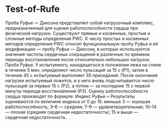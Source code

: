 # Test-of-Rufe
Проба Руфье — Диксона представляет собой нагрузочный комплекс, предназначенный для оценки работоспособности сердца при физической нагрузке.
Существуют прямые и косвенные, простые и сложные методы определения PWC. К числу простых и косвенных методов определения PWC относят функциональную пробу Руфье и её модификацию — пробу Руфье — Диксона, в которых используются значения частоты сердечных сокращений в различные по времени периоды восстановления после относительно небольших нагрузок.
Проба Руфье. У испытуемого, находящегося в положении лежа на спине в течение 5 мин, определяют число пульсаций за 15 с (P1); затем в течение 45 с испытуемый выполняет 30 приседаний. После окончания нагрузки испытуемый ложится, и у него вновь подсчитывается число пульсаций за первые 15 с (Р2), а потом — за последние 15 с первой минуты периода восстановления (Р3). Оценку работоспособности сердца производят по формуле:
Индекс Руфье = 
Результаты оцениваются по величине индекса от 0 до 15:
меньше 3 — хорошая работоспособность;
3–6 — средняя;
7–9 — удовлетворительная;
10–14 — плохая (средняя сердечная недостаточность);
15 и выше — сердечная недостаточность.
